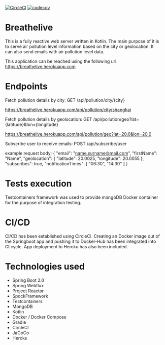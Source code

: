 [![CircleCI](https://circleci.com/gh/lukaszwelnicki/breathelive/tree/master.svg?style=svg)](https://circleci.com/gh/lukaszwelnicki/breathelive/tree/master) [![codecov](https://codecov.io/gh/lukaszwelnicki/breathelive/branch/master/graph/badge.svg)](https://codecov.io/gh/lukaszwelnicki/breathelive)

# Breathelive

This is a fully reactive web server written in Kotlin. The main purpose of it is to serve air pollution level information
 based on the city or geolocation. It can also send emails with air pollution level data.
 
 This application can be reached using the following url: https://breathelive.herokuapp.com
 
 # Endpoints
 
 Fetch pollution details by city: GET /api/pollution/city/{city}
  
 https://breathelive.herokuapp.com/api/pollution/city/shanghai
 
 
 Fetch pollution details by geolocation: GET /api/pollution/geo?lat={latitude}&lon={longitude}
  
 https://breathelive.herokuapp.com/api/pollution/geo?lat=20.0&lon=20.0
 
 
 Subscribe user to receive emails: POST /api/subscribe/user
 
 example request body;
 {
 	"email": "name.surname@mail.com",
 	"firstName": "Name",
 	"geolocation": {
 		"latitude": 20.0025,
 		"longitude": 20.0055
 	},
 	"subscribes": true,
 	"notificationTimes": [
 		"06:30",
 		"14:30"
 	]
 }
 
 # Tests execution
 
 Testcontainers framework was used to provide mongoDB Docker container for the purpose of integration testing.
 
# CI/CD

CI/CD has been established using CircleCI. Creating an Docker image out of the Springboot app and pushing it to 
Docker-Hub has been integrated into CI cycle. App deployment to Heroku has also been included.

# Technologies used

- Spring Boot 2.0
- Spring Webflux
- Project Reactor
- SpockFramework
- Testcontainers
- MongoDB
- Kotlin
- Docker / Docker Compose
- Gradle
- CircleCI
- JaCoCo
- Heroku

